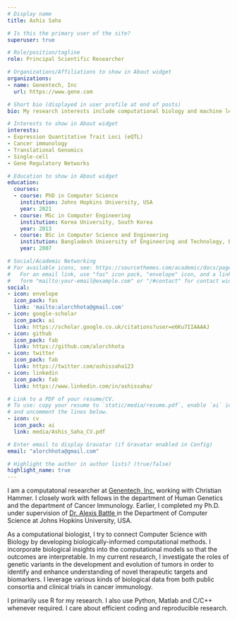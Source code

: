 ```yaml
---
# Display name
title: Ashis Saha

# Is this the primary user of the site?
superuser: true

# Role/position/tagline
role: Principal Scientific Researcher

# Organizations/Affiliations to show in About widget
organizations:
- name: Genentech, Inc
  url: https://www.gene.com

# Short bio (displayed in user profile at end of posts)
bio: My research interests include computational biology and machine learning.

# Interests to show in About widget
interests:
- Expression Quantitative Trait Loci (eQTL)
- Cancer immunology
- Translational Genomics
- Single-cell
- Gene Regulatory Networks

# Education to show in About widget
education:
  courses:
  - course: PhD in Computer Science
    institution: Johns Hopkins University, USA
    year: 2021
  - course: MSc in Computer Engineering
    institution: Korea University, South Korea
    year: 2013
  - course: BSc in Computer Science and Engineering
    institution: Bangladesh University of Engineering and Technology, Bangladesh
    year: 2007

# Social/Academic Networking
# For available icons, see: https://sourcethemes.com/academic/docs/page-builder/#icons
#   For an email link, use "fas" icon pack, "envelope" icon, and a link in the
#   form "mailto:your-email@example.com" or "/#contact" for contact widget.
social:
- icon: envelope
  icon_pack: fas
  link: 'mailto:alorchhota@gmail.com'
- icon: google-scholar
  icon_pack: ai
  link: https://scholar.google.co.uk/citations?user=e6Ku7IIAAAAJ
- icon: github
  icon_pack: fab
  link: https://github.com/alorchhota
- icon: twitter
  icon_pack: fab
  link: https://twitter.com/ashissaha123
- icon: linkedin
  icon_pack: fab
  link: https://www.linkedin.com/in/ashissaha/

# Link to a PDF of your resume/CV.
# To use: copy your resume to `static/media/resume.pdf`, enable `ai` icons in `params.toml`, 
# and uncomment the lines below.
- icon: cv
  icon_pack: ai
  link: media/Ashis_Saha_CV.pdf

# Enter email to display Gravatar (if Gravatar enabled in Config)
email: "alorchhota@gmail.com"

# Highlight the author in author lists? (true/false)
highlight_name: true
---
```


I am a computatonal researcher at <a href="https://www.gene.com">Genentech, Inc.</a> working with Christian Hammer. I closely work with fellows in the department of Human Genetics and the department of Cancer Immunology. Earlier, I completed my Ph.D. under supervision of <a href="https://battlelab.jhu.edu/" target="_blank"> Dr. Alexis Battle </a> in the Department of Computer Science at Johns Hopkins University, USA.

As a computational biologist, I try to connect Computer Science with Biology by developing biologically-informed computational methods. I incorporate biological insights into the computational models so that the outcomes are interpretable. In my current research, I investigate the roles of genetic variants in the development and evolution of tumors in order to identify and enhance understanding of novel therapeutic targets and biomarkers. I leverage various kinds of biological data from both public consortia and clinical trials in cancer immunology.

I primarily use R for my research. I also use Python, Matlab and C/C++ whenever required. I care about efficient coding and reproducible research.
